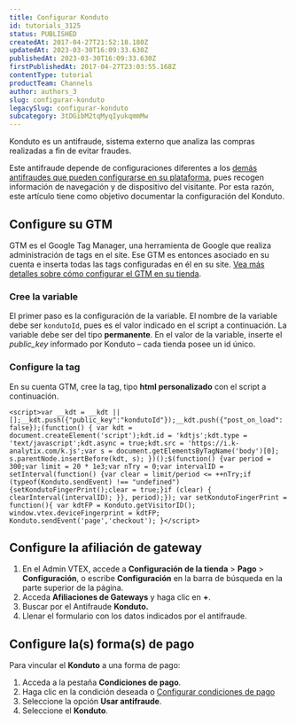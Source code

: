 ```yaml
---
title: Configurar Konduto
id: tutorials_3125
status: PUBLISHED
createdAt: 2017-04-27T21:52:18.180Z
updatedAt: 2023-03-30T16:09:33.630Z
publishedAt: 2023-03-30T16:09:33.630Z
firstPublishedAt: 2017-04-27T23:03:55.168Z
contentType: tutorial
productTeam: Channels
author: authors_3
slug: configurar-konduto
legacySlug: configurar-konduto
subcategory: 3tDGibM2tqMyqIyukqmmMw
---
```


Konduto es un antifraude, sistema externo que analiza las compras realizadas a fin de evitar fraudes.

Este antifraude depende de configuraciones diferentes a los [demás antifraudes que pueden configurarse en su plataforma](http://help.vtex.com/es/tutorial/como-configurar-antifraude/), pues recogen información de navegación y de dispositivo del visitante. Por esta razón, este artículo tiene como objetivo documentar la configuración del Konduto.

## Configure su GTM

GTM es el Google Tag Manager, una herramienta de Google que realiza administración de tags en el site. Ese GTM es entonces asociado en su cuenta e inserta todas las tags configuradas en él en su site. [Vea más detalles sobre cómo configurar el GTM en su tienda](http://help.vtex.com/es/faq/integracion-con-google-tag-manager/).

### Cree la variable

El primer paso es la configuración de la variable. El nombre de la variable debe ser `kondutoId`, pues es el valor indicado en el script a continuación. La variable debe ser del tipo **permanente**. En el valor de la variable, inserte el _public_key_ informado por Konduto &#8211; cada tienda posee un id único.

### Configure la tag

En su cuenta GTM, cree la tag, tipo **html personalizado** con el script a continuación.

```
<script>var __kdt = __kdt || [];__kdt.push({"public_key":"kondutoId"});__kdt.push({"post_on_load": false});(function() { var kdt = document.createElement('script');kdt.id = 'kdtjs';kdt.type = 'text/javascript';kdt.async = true;kdt.src = 'https://i.k-analytix.com/k.js';var s = document.getElementsByTagName('body')[0]; s.parentNode.insertBefore(kdt, s); })();$(function() {var period = 300;var limit = 20 * 1e3;var nTry = 0;var intervalID = setInterval(function() {var clear = limit/period <= ++nTry;if (typeof(Konduto.sendEvent) !== "undefined") {setKondutoFingerPrint();clear = true;}if (clear) { clearInterval(intervalID); }}, period);}); var setKondutoFingerPrint = function(){ var kdtFP = Konduto.getVisitorID(); window.vtex.deviceFingerprint = kdtFP; Konduto.sendEvent('page','checkout'); }</script>
```

## Configure la afiliación de gateway

1. En el Admin VTEX, accede a **Configuración de la tienda** > **Pago** > **Configuración**, o escribe **Configuración** en la barra de búsqueda en la parte superior de la página.
2. Acceda **Afiliaciones de Gateways** y haga clic en **+**.
3. Buscar por el Antifraude **Konduto.**
4. Llenar el formulario con los datos indicados por el antifraude.

## Configure la(s) forma(s) de pago

Para vincular el **Konduto** a una forma de pago:

1. Acceda a la pestaña **Condiciones de pago**.
2. Haga clic en la condición deseada o [Configurar condiciones de pago](http://help.vtex.com/es/tutorial/condiciones-de-pago)
3. Seleccione la opción **Usar antifraude**.
4. Seleccione el **Konduto**.
